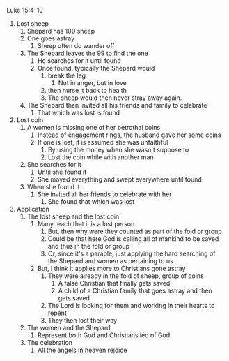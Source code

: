 Luke 15:4-10

1. Lost sheep
	1. Shepard has 100 sheep
	2. One goes astray
		1. Sheep often do wander off
	3. The Shepard leaves the 99 to find the one
		1. He searches for it until found
		2. Once found, typically the Shepard would 
			1. break the leg
				1. Not in anger, but in love
			2. then nurse it back to health
			3. The sheep would then never stray away again.
	4. The Shepard then invited all his friends and family to celebrate
		1. That which was lost is found
2. Lost coin
	1. A women is missing one of her betrothal coins
		1. Instead of engagement rings, the husband gave her some coins
		2. If one is lost, it is assumed she was unfaithful
			1. By using the money when she wasn't suppose to
			2. Lost the coin while with another man
	2. She searches for it 
		1. Until she found it
		2. She moved everything and swept everywhere until found
	3. When she found it
		1. She invited all her friends to celebrate with her
			1. She found that which was lost
3. Application
	1. The lost sheep and the lost coin
		1. Many teach that it is a lost person
			1. But, then why were they counted as part of the fold or group
			2. Could be that here God is calling all of mankind to be saved and thus in the fold or group
			3. Or, since it's a parable, just applying the hard searching of the Shepard and women as pertaining to us
		2. But, I think it applies more to Christians gone astray
			1. They were already in the fold of sheep, group of coins
				1. A false Christian that finally gets saved
				2. A child of a Christian family that goes astray and then gets saved
			2. The Lord is looking for them and working in their hearts to repent
			3. They then lost their way
	3. The women and the Shepard
		1. Represent both God and Christians led of God
	4. The celebration
		1. All the angels in heaven rejoice 